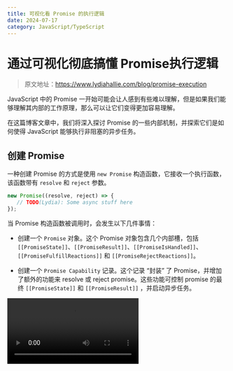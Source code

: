```yaml
---
title: 可视化看 Promise 的执行逻辑
date: 2024-07-17
category: JavaScript/TypeScript
---
```


# 通过可视化彻底搞懂 Promise执行逻辑

> 原文地址：https://www.lydiahallie.com/blog/promise-execution

JavaScript 中的 Promise 一开始可能会让人感到有些难以理解，但是如果我们能够理解其内部的工作原理，那么可以让它们变得更加容易理解。

在这篇博客文章中，我们将深入探讨 Promise 的一些内部机制，并探索它们是如何使得 JavaScript 能够执行非阻塞的异步任务。

## 创建 Promise

一种创建 Promise 的方式是使用 `new Promise` 构造函数，它接收一个执行函数，该函数带有 `resolve` 和 `reject` 参数。

```javascript
new Promise((resolve, reject) => {
   // TODO(Lydia): Some async stuff here
});
```

当 Promise 构造函数被调用时，会发生以下几件事情：

- 创建一个 `Promise` 对象。这个 Promise 对象包含几个内部槽，包括 `[[PromiseState]]`、`[[PromiseResult]]`、`[[PromiseIsHandled]]`、`[[PromiseFulfillReactions]]` 和 `[[PromiseRejectReactions]]`。

- 创建一个 `Promise Capability` 记录。这个记录 “封装” 了 Promise，并增加了额外的功能来 resolve 或 reject promise。这些功能可控制 promise 的最终 `[[PromiseState]]` 和 `[[PromiseResult]]` ，并启动异步任务。

<video controls src="https://res.cloudinary.com/dq8xfyhu4/video/upload/s--ZoPmH-68--/v1711049637/Screen_Recording_2024-03-21_at_2.33.24_PM_lhhkvx.mp4" />

## 解决 Promise

我们可以通过调用 `resolve` 来解决这个 Promise，这是通过执行函数可以实现的。当我们调用 `resolve` 时：

1. `[[PromiseState]]` 被设置为 `fulfilled`。

2. `[[PromiseResult]]` 被设置为我们传递给 resolve 的值，在这种情况下是 `Done!`。

<video controls src="https://res.cloudinary.com/dq8xfyhu4/video/upload/s--qzkIeZ8_--/vc_h264/v1711049637/Screen_Recording_2024-03-21_at_2.33.24_PM_lhhkvx.mp4" />

## 拒绝 Promise

调用 `reject` 时的过程类似，现在 `[[PromiseState]]` 被设置为 `rejected`，并且 `[[PromiseResult]]` 被设置为我们传递给 `reject` 的值，即 `Fail!`。

<video controls src="https://res.cloudinary.com/dq8xfyhu4/video/upload/s--WdCyRJ2a--/v1711050101/Screen_Recording_2024-03-21_at_2.39.32_PM_o1mmpa.mp4" />

## 使用函数改变内部属性

使用函数来改变对象内部属性有什么特别的呢？

答案就在与我们目前跳过的两个内部槽相关的行为中：`[[PromiseFulfillReactions]]` 和 `[[PromiseRejectReactions]]`。

`[[PromiseFulfillReactions]]` 字段包含 Promise Reactions。这是一个通过将 then 处理程序链接到 Promise 而创建的对象。

此 Promise Reaction 包含一个 `[[Handler]]` 属性，其中包含我们传递给它的回调。当 promise resolve 时，该处理程序会被添加到 `Microtask Queue` 中，并可访问 promise 解析时的值。

<video controls src="https://res.cloudinary.com/dq8xfyhu4/video/upload/s--N5KNNf4P--/v1711050079/Screen_Recording_2024-03-21_at_2.40.43_PM_iwt5vk.mp4" />

当 promise 解析时，这个处理程序接收到 `[[PromiseResult]]` 的值作为其参数，然后将其推送到 `Microtask Queue` 微任务队列。

这就是 promise 的异步部分发挥作用的地方！

<video controls src="https://res.cloudinary.com/dq8xfyhu4/video/upload/s--6RZwmECA--/v1711289481/Screen_Recording_2024-03-24_at_9.09.44_AM_zkfp0x.mp4" />

> `Microtask Queue` 是事件循环（event loop）中的一个专门队列。当调用栈（Call Stack）为空时，事件循环首先处理微任务队列中等待的任务，然后再处理来自常规任务队列（也称为 “回调队列” 或 “宏任务队列”）的任务。
> 
> <video controls src="https://res.cloudinary.com/dq8xfyhu4/video/upload/s--5m-F-2oM--/v1711289949/Screen_Recording_2024-03-24_at_9.18.14_AM_ruprvi.mp4" />

类似地，我们可以通过链式 `catch` 来创建一个 Promise Reaction 记录来处理 Promise Reject。当 Promise 被拒绝时，这个回调会被添加到`微任务队列`。

<video controls src="https://res.cloudinary.com/dq8xfyhu4/video/upload/s--N5KNNf4P--/v1711050079/Screen_Recording_2024-03-21_at_2.40.43_PM_iwt5vk.mp4" />

到目前为止，我们只是在执行函数内直接调用 `resolve` 或 `reject`。虽然这是可能的，但它并没有充分利用 Promise 的全部功能（和主要目的）！

在大多数情况下，我们希望在稍后的某个时间点（通常是异步任务完成时）进行 `resolve` 或 `reject`。

异步任务在主线程之外执行，例如读取文件（如 fs.readFile）、提出网络请求（如 `https.get` 或 `XMLHttpRequest`），或者像定时器（`setTimeout`）这样简单的任务。

![image](https://mmbiz.qpic.cn/sz_mmbiz_png/meG6Vo0MevjRHibgYVAF4uAugU23Xib7vuppJZ5BBf0VrFRbqicWBiaJtDicdiaI3g9EFuc9b4trTPXPy0BgVV3OhTYw/640?wx_fmt=png&from=appmsg&tp=webp&wxfrom=5&wx_lazy=1&wx_co=1)

当这些任务在未来某个未知的时间点完成时，我们可以使用此类异步操作通常提供的回调功能，要么使用异步任务返回的数据进行 `resolve`，要么在发生错误时进行 `reject`。

为了直观地说明这一点，让我们一步步来执行。为了让这个演示简单但仍然真实，我们将使用 `setTimeout` 来添加一些异步行为。

```javascript
new Promise((resolve) => {
    setTimeout(() => resolve("Done!"), 100);
}).then(result => console.log(result))
```

首先，将 `new Promise` 构造函数添加到调用栈，并创建 `Promise` 对象。

<video controls src="https://res.cloudinary.com/dq8xfyhu4/video/upload/s--VF_Od111--/v1711214758/Screen_Recording_2024-03-23_at_12.21.27_PM_nt6qzk.mp4" />

然后，执行函数被执行。在函数体的第一行，我们调用了 `setTimeout`，并将其添加到调用堆栈中。

`setTimeout` 负责在 Timers Web API 中调度计时器，延迟时间为 100 毫秒，之后我们传递给 `setTimeout` 的回调将被推送到任务队列。

<video controls src="https://res.cloudinary.com/dq8xfyhu4/video/upload/s--VF_Od111--/v1711214758/Screen_Recording_2024-03-23_at_12.21.27_PM_nt6qzk.mp4" />

> 这里的异步行为与 setTimeout 有关，与 promise 无关。我在这里展示这个是为了展示承诺的常见用法 —— 在一些延迟后解决一个 promise。
> 
> 然而，延迟本身并不是由 promise 引起的。promise 被设计为与异步操作一起工作，但这些异步操作可以来自不同的来源，如定时器或网络请求。

在定时器和构造函数从调用栈中弹出后，引擎遇到了 `then`。

`then` 被添加到调用栈，并创建了一个 `Promise Reaction` 记录，该处理程序就是我们作为回调传递给 `then` 处理程序的代码。

由于 `[[PromiseState]]` 仍然是 `pending`，这个 Promise Reaction 记录会被添加到 `[[PromiseFulfillReactions]]` 列表中。

<video controls src="https://res.cloudinary.com/dq8xfyhu4/video/upload/s--eFQtSN3o--/v1711215213/Screen_Recording_2024-03-23_at_12.32.19_PM_vj7fv5.mp4" />

100 毫秒过后，`setTimeout` 回调被推送到任务队列。

脚本已经运行完毕，因此调用栈为空，这意味着该任务现在是从 `Task Queue` 中取出放到 `Call Stack` 上，它调用了 `resolve`。

<video controls src="https://res.cloudinary.com/dq8xfyhu4/video/upload/s--BOz3Wscv--/eo_5/v1711216474/Screen_Recording_2024-03-23_at_12.53.51_PM_igdqbf.mp4" />

调用 resolve 将 `[[PromiseState]]` 设置为 `“fulfilled”`，将 `[[PromiseResult]]` 设置为 `“Done!”`，并与 Promise Reaction 处理程序相关的代码被添加到 `Microtask Queue` 中。

`resolve` 和回调从调用栈中弹出。

<video controls src="https://res.cloudinary.com/dq8xfyhu4/video/upload/s--kjL0rehF--/so_5/v1711216474/Screen_Recording_2024-03-23_at_12.53.51_PM_igdqbf.mp4" />

由于调用栈为空，事件循环首先检查微任务队列，那里 `then` 处理程序的回调正在等待。

回调现在被添加到调用栈，并记录 `result` 的值，即 `[[PromiseResult]]` 的值；字符串 'Done!'。

<video controls src="https://res.cloudinary.com/dq8xfyhu4/video/upload/s--QBCCABTA--/v1711221523/Screen_Recording_2024-03-23_at_2.17.52_PM_vxfdld.mp4" />

一旦回调执行完毕并从调用栈中弹出，程序就完成了！

除了创建一个 `Promise Reaction` 之外，then 还返回一个 `Promise`。这意味着我们可以将多个 `then` 链接在一起，例如：

```javascript
new Promise((resolve) => {
   resolve(1)
})
  .then(result => result * 2)
  .then(result => result * 2)
  .then(result => console.log(result));
```

执行这段代码时，在调用 Promise 构造函数时会创建一个 Promise 对象。之后，每当引擎遇到 then 时，就会创建一个 Promise Reaction 记录和一个 Promise Object。

在这两种情况下，`then` 的回调都将接收到的 `[[PromiseResult]]` 值乘以 2。then 的 `[[PromiseResult]]` 被设置为计算的结果，这个结果又被下一个 `then` 的处理程序使用。

<video controls src="https://res.cloudinary.com/dq8xfyhu4/video/upload/s--9_00B0tc--/v1711223895/Screen_Recording_2024-03-23_at_2.57.09_PM_ithhuf.mp4" />

最终，结果被记录下来。由于我们没有显式地返回一个值，所以最后一个 then promise 的 `[[PromiseResult]]` 是未定义的，这意味着它隐式地返回了未定义的值。

当然，使用数字并不是最现实的场景。相反，您可能希望逐步改变 promise 的结果，就像逐步改变图片的外观一样。

例如，您可能希望采取一系列增量的步骤，通过操作（如调整大小、应用滤镜、添加水印等）来改变图像的外观。

```javascript
function loadImage(src) {
  return new Promise((resolve, reject) => {
    const img = new Image();
    img.onload = () => resolve(img);
    img.onerror = reject;
    img.src = src;
  })
}

loadImage(src)
 .then(image => resizeImage(image))
 .then(image => applyGrayscaleFilter(image))
 .then(image => addWatermark(image))
```

这类型的任务通常涉及异步操作，这使得 promise 成为以非阻塞方式管理这些操作的良好选择。

## 结论

长话短说，Promise 只是具有一些额外功能来改变其内部状态的对象。

Promises 最酷的地方在于，如果通过 then 或 catch 附加了处理程序，就可以触发异步操作。由于处理程序被推送到微任务队列，因此可以以非阻塞的方式处理最终结果。这样就能更轻松地处理错误、将多个操作连锁在一起，并使代码更具可读性和可维护性！

Promise 虽然是一个基础概念，对每个 JavaScript 开发人员来说都很重要。如果您有兴趣了解更多，`async/await` 语法（承诺的语法糖）等其他特性以及 `Async Generators`（异步生成器）等特性将为异步代码的使用提供更多方法。

## 参考阅读

- https://www.lydiahallie.com/blog/promise-execution
